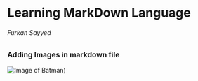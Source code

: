 # Learning MarkDown Language

###### Furkan Sayyed

### Adding Images in markdown file
![Image of Batman](https://w0.peakpx.com/wallpaper/259/274/HD-wallpaper-the-batman-knight-batman-superheroes-artwork.jpg))

